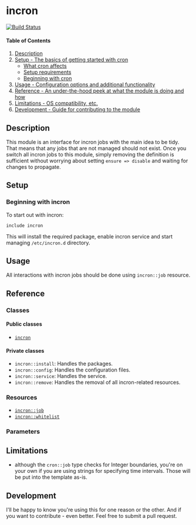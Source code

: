 # incron

[![Build Status](https://travis-ci.org/pegasd/puppet-incron.svg?branch=master)](https://travis-ci.org/pegasd/puppet-incron)

#### Table of Contents

1. [Description](#description)
1. [Setup - The basics of getting started with cron](#setup)
    * [What cron affects](#what-cron-affects)
    * [Setup requirements](#setup-requirements)
    * [Beginning with cron](#beginning-with-cron)
1. [Usage - Configuration options and additional functionality](#usage)
1. [Reference - An under-the-hood peek at what the module is doing and how](#reference)
1. [Limitations - OS compatibility, etc.](#limitations)
1. [Development - Guide for contributing to the module](#development)

## Description

This module is an interface for incron jobs with the main idea to be tidy. That means that any jobs that are not managed should not
exist. Once you switch all incron jobs to this module, simply removing the definition is sufficient without worrying about setting
`ensure => disable` and waiting for changes to propagate.

## Setup

### Beginning with incron

To start out with incron:
```puppet
include incron
```
This will install the required package, enable incron service and start managing `/etc/incron.d` directory.

## Usage

All interactions with incron jobs should be done using `incron::job` resource.

## Reference

### Classes

#### Public classes

* [`incron`](#incron)

#### Private classes

* `incron::install`: Handles the packages.
* `incron::config`: Handles the configuration files.
* `incron::service`: Handles the service.
* `incron::remove`: Handles the removal of all incron-related resources.

### Resources

* [`incron::job`](#incron_job)
* [`incron::whitelist`](#incron_whitelist)

### Parameters

## Limitations

* although the `cron::job` type checks for Integer boundaries, you're on your own if you are using strings for specifying time intervals.
Those will be put into the template as-is.

## Development

I'll be happy to know you're using this for one reason or the other. And if you want to
contribute - even better. Feel free to submit a pull request.
